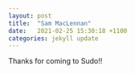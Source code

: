 ```yaml
---
layout: post
title:  "Sam MacLennan"
date:   2021-02-25 15:30:18 +1100
categories: jekyll update
---
```


Thanks for coming to Sudo!!